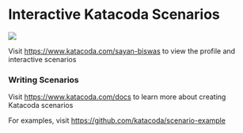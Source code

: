 # Interactive Katacoda Scenarios

[![](http://shields.katacoda.com/katacoda/sayan-biswas/count.svg)](https://www.katacoda.com/sayan-biswas "Get your profile on Katacoda.com")

Visit https://www.katacoda.com/sayan-biswas to view the profile and interactive scenarios

### Writing Scenarios
Visit https://www.katacoda.com/docs to learn more about creating Katacoda scenarios

For examples, visit https://github.com/katacoda/scenario-example
